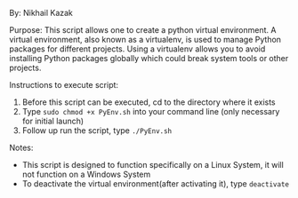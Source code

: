 By: Nikhail Kazak

Purpose:
This script allows one to create a python virtual environment. 
A virtual environment, also known as a virtualenv, is used to 
manage Python packages for different projects. Using a virtualenv 
allows you to avoid installing Python packages globally which could 
break system tools or other projects.

Instructions to execute script:
1. Before this script can be executed, cd to the directory where it exists
2. Type `sudo chmod +x PyEnv.sh` into your command line (only necessary for initial launch)
3. Follow up run the script, type `./PyEnv.sh`

Notes: 
- This script is designed to function specifically on a Linux System, it will not function on a Windows System
- To deactivate the virtual environment(after activating it), type `deactivate`
